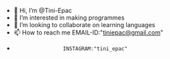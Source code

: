 - 👋 Hi, I’m @Tini-Epac
- 👀 I’m interested in making programmes
- 💞️ I’m looking to collaborate on learning languages
- 📫 How to reach me  EMAIL-ID:"tiniepac@gmail.com"
-                     INSTAGRAM:"tini_epac"                       

<!---
Tini-Epac/Tini-Epac is a ✨ special ✨ repository because its `README.md` (this file) appears on your GitHub profile.
You can click the Preview link to take a look at your changes.
--->
